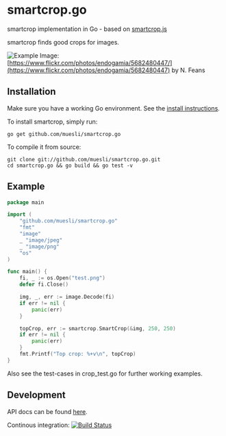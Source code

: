 smartcrop.go
============

smartcrop implementation in Go - based on [smartcrop.js](https://github.com/jwagner/smartcrop.js)

smartcrop finds good crops for images.

![Example](http://29a.ch/sandbox/2014/smartcrop/example.jpg)
Image: [https://www.flickr.com/photos/endogamia/5682480447/](https://www.flickr.com/photos/endogamia/5682480447) by N. Feans

## Installation

Make sure you have a working Go environment. See the [install instructions](http://golang.org/doc/install.html).

To install smartcrop, simply run:

    go get github.com/muesli/smartcrop.go

To compile it from source:

    git clone git://github.com/muesli/smartcrop.go.git
    cd smartcrop.go && go build && go test -v

## Example
```go
package main

import (
	"github.com/muesli/smartcrop.go"
	"fmt"
	"image"
	_ "image/jpeg"
	_ "image/png"
	"os"
)

func main() {
	fi, _ := os.Open("test.png")
	defer fi.Close()

	img, _, err := image.Decode(fi)
	if err != nil {
		panic(err)
	}

	topCrop, err := smartcrop.SmartCrop(&img, 250, 250)
	if err != nil {
		panic(err)
	}
	fmt.Printf("Top crop: %+v\n", topCrop)
}
```

Also see the test-cases in crop_test.go for further working examples.

## Development
API docs can be found [here](http://godoc.org/github.com/muesli/smartcrop.go).

Continous integration: [![Build Status](https://secure.travis-ci.org/muesli/smartcrop.go.png)](http://travis-ci.org/muesli/smartcrop.go)

